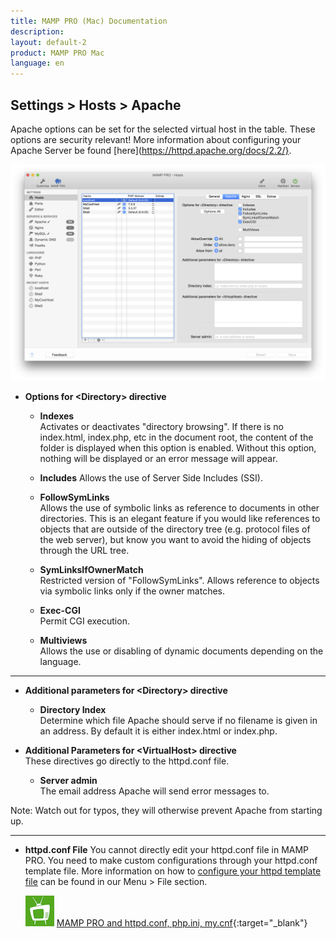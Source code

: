 ```yaml
---
title: MAMP PRO (Mac) Documentation
description: 
layout: default-2
product: MAMP PRO Mac
language: en
---
```


## Settings > Hosts > Apache

Apache options can be set for the selected virtual host in the table. These options are security relevant! More information about configuring your Apache Server be found [here](https://httpd.apache.org/docs/2.2/}.

![MAMP](Apache.png)

*  **Options for &lt;Directory&gt; directive**  

    *  **Indexes**  
       Activates or deactivates "directory browsing". If there is no index.html, index.php, etc in the document root,
       the content of the folder is displayed when this option is enabled. Without this option, nothing will be displayed
       or an error message will appear.

    *  **Includes** 
       Allows the use of Server Side Includes (SSI).

    *  **FollowSymLinks**  
       Allows the use of symbolic links as reference to documents in other directories. This is an elegant feature if
       you would like references to objects that are outside of the directory tree (e.g. protocol files of the web server),
       but know you want to avoid the hiding of objects through the URL tree.

    *  **SymLinksIfOwnerMatch**  
       Restricted version of "FollowSymLinks". Allows reference to objects via symbolic links only if the owner matches.

    *  **Exec-CGI**  
       Permit CGI execution.

    *  **Multiviews**  
       Allows the use or disabling of dynamic documents depending on the language.

---

*  **Additional parameters for &lt;Directory&gt; directive**  

   *  **Directory Index**  
      Determine which file Apache should serve if no filename is given in an address.
      By default it is either index.html or index.php.

*  **Additional Parameters for &lt;VirtualHost&gt; directive**  
   These directives go directly to the httpd.conf file. 


   *  **Server admin**  
      The email address Apache will send error messages to.

<div class="alert" role="alert">
Note: Watch out for typos, they will otherwise prevent Apache from starting up.
</div>

---

*  **httpd.conf File**
   You cannot directly edit your httpd.conf file in MAMP PRO. You need to make custom configurations through your httpd.conf template file. More information on how to [configure your httpd template file](../../../Menu/File#edit_templates) can be found in our Menu > File section.

   ![MAMP](../../../Videos/MAMPtv.png) [MAMP PRO and httpd.conf, php.ini,                      my.cnf](https://www.youtube.com/watch?v=uh6s7uMCISU){:target="_blank"}
